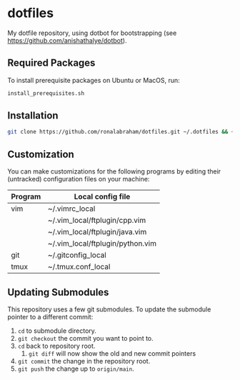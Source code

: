 # dotfiles
My dotfile repository, using dotbot for bootstrapping (see https://github.com/anishathalye/dotbot).

## Required Packages
To install prerequisite packages on Ubuntu or MacOS, run:
```bash
install_prerequisites.sh
```

## Installation
```bash
git clone https://github.com/ronalabraham/dotfiles.git ~/.dotfiles && ~/.dotfiles/install
```

## Customization
You can make customizations for the following programs by editing their (untracked) configuration files on your machine:

| Program     | Local config file                |
| ----------- | -------------------------------- |
| vim         | ~/.vimrc_local                   |
|             | ~/.vim_local/ftplugin/cpp.vim    |
|             | ~/.vim_local/ftplugin/java.vim   |
|             | ~/.vim_local/ftplugin/python.vim |
| git         | ~/.gitconfig_local               |
| tmux        | ~/.tmux.conf_local               |

## Updating Submodules
This repository uses a few git submodules. To update the submodule pointer to a different commit:
1. `cd` to submodule directory.
1. `git checkout` the commit you want to point to.
1. `cd` back to repository root.
    1. `git diff` will now show the old and new commit pointers
1. `git commit` the change in the repository root.
1. `git push` the change up to `origin/main`.
